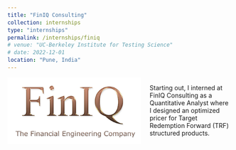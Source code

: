 ```yaml
---
title: "FinIQ Consulting"
collection: internships
type: "internships"
permalink: /internships/finiq
# venue: "UC-Berkeley Institute for Testing Science"
# date: 2022-12-01
location: "Pune, India"
---
```


<div style="display: flex; align-items: center;">
  <img src="../images/finiq.png" alt="" width="300" style="margin-right: 20px;">
  <p>Starting out, I interned at FinIQ Consulting as a Quantitative Analyst where I designed an optimized pricer for Target Redemption Forward (TRF) structured products.
</p>
</div>


